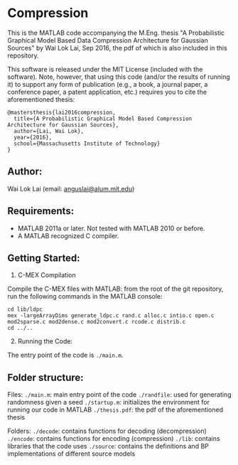 Compression
===========
This is the MATLAB code accompanying the M.Eng. thesis "A Probabilistic Graphical Model Based Data Compression Architecture for Gaussian Sources" by Wai Lok Lai, Sep 2016, the pdf of which is also included in this repository.

This software is released under the MIT License (included with the software). Note, however, that using this code (and/or the results of running it) to support any form of publication (e.g., a book, a journal paper, a conference paper, a patent application, etc.) requires you to cite the aforementioned thesis:

```
@mastersthesis{lai2016compression,
  title={A Probabilistic Graphical Model Based Compression Architecture for Gaussian Sources},
  author={Lai, Wai Lok},
  year={2016},
  school={Massachusetts Institute of Technology}
}
```

Author:
-------

Wai Lok Lai (email: anguslai@alum.mit.edu)


Requirements:
-------------
- MATLAB 2011a or later. Not tested with MATLAB 2010 or before. 
- A MATLAB recognized C compiler. 

Getting Started:
----------------

1. C-MEX Compilation

Compile the C-MEX files with MATLAB: from the root of the git repository, run the following commands in the MATLAB console:

```
cd lib/ldpc
mex -largeArrayDims generate_ldpc.c rand.c alloc.c intio.c open.c mod2sparse.c mod2dense.c mod2convert.c rcode.c distrib.c
cd ../..
```

2. Running the Code:

The entry point of the code is `./main.m`.

Folder structure: 
-----------------
Files:
`./main.m`: main entry point of the code
`./randfile`: used for generating randomness given a seed
`./startup.m`: initializes the environment for running our code in MATLAB
`./thesis.pdf`: the pdf of the aforementioned thesis

Folders:
`./decode`: contains functions for decoding (decompression)
`./encode`: contains functions for encoding (compression)
`./lib`: contains libraries that the code uses
`./source`: contains the definitions and BP implementations of different source models
